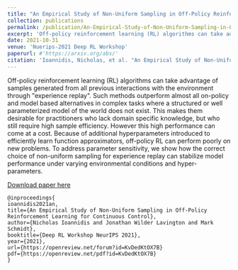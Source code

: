 ```yaml
---
title: "An Empirical Study of Non-Uniform Sampling in Off-Policy Reinforcement Learning for Continuous Control"
collection: publications
permalink: /publication/An-Empirical-Study-of-Non-Uniform-Sampling-in-Off-Policy-Reinforcement-Learning-for-Continuous-Control.md
excerpt: 'Off-policy reinforcement learning (RL) algorithms can take advantage of samples generated from all previous interactions with the environment through "experience replay". Such methods outperform almost all on-policy and model based alternatives in complex tasks where a structured or well parameterized model of the world does not exist. This makes them desirable for practitioners who lack domain specific knowledge, but who still require high sample efficiency. However this high performance can come at a cost. Because of additional hyperparameters introduced to efficiently learn function approximators, off-policy RL can perform poorly on new problems. To address parameter sensitivity, we show how the correct choice of non-uniform sampling for experience replay can stabilize model performance under varying environmental conditions and hyper-parameters.'
date: 2021-10-31
venue: 'Nuerips-2021 Deep RL Workshop'
paperurl: #'https://arxiv.org/abs/'
citation: 'Ioannidis, Nicholas, et al. "An Empirical Study of Non-Uniform Sampling in Off-Policy Reinforcement Learning for Continuous Control." ....'
---
```

Off-policy reinforcement learning (RL) algorithms can take advantage of samples generated from all previous interactions with the environment through "experience replay". Such methods outperform almost all on-policy and model based alternatives in complex tasks where a structured or well parameterized model of the world does not exist. This makes them desirable for practitioners who lack domain specific knowledge, but who still require high sample efficiency. However this high performance can come at a cost. Because of additional hyperparameters introduced to efficiently learn function approximators, off-policy RL can perform poorly on new problems. To address parameter sensitivity, we show how the correct choice of non-uniform sampling for experience replay can stabilize model performance under varying environmental conditions and hyper-parameters.

[Download paper here](https://openreview.net/pdf?id=KvDedKtOX7B)

```
@inproceedings{
ioannidis2021an,
title={An Empirical Study of Non-Uniform Sampling in Off-Policy Reinforcement Learning for Continuous Control},
author={Nicholas Ioannidis and Jonathan Wilder Lavington and Mark Schmidt},
booktitle={Deep RL Workshop NeurIPS 2021},
year={2021},
url={https://openreview.net/forum?id=KvDedKtOX7B}
pdf={https://openreview.net/pdf?id=KvDedKtOX7B}
}
```

